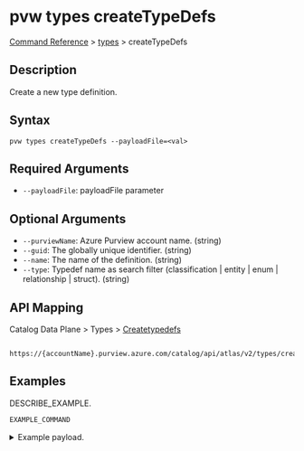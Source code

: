 # pvw types createTypeDefs
[Command Reference](../../../README.md#command-reference) > [types](./main.md) > createTypeDefs

## Description
Create a new type definition.

## Syntax
```
pvw types createTypeDefs --payloadFile=<val>
```

## Required Arguments
- `--payloadFile`: payloadFile parameter

## Optional Arguments
- `--purviewName`: Azure Purview account name. (string)
- `--guid`: The globally unique identifier. (string)
- `--name`: The name of the definition. (string)
- `--type`: Typedef name as search filter (classification | entity | enum | relationship | struct). (string)

## API Mapping
Catalog Data Plane > Types > [Createtypedefs]()
```
 https://{accountName}.purview.azure.com/catalog/api/atlas/v2/types/createTypeDefs
```

## Examples
DESCRIBE_EXAMPLE.
```powershell
EXAMPLE_COMMAND
```
<details><summary>Example payload.</summary>
<p>

```json
PASTE_JSON_HERE
```
</p>
</details>